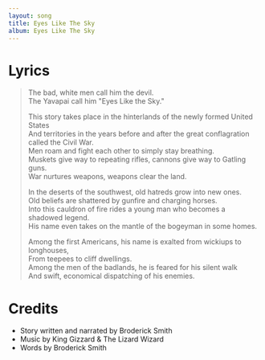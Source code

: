 ```yaml
---
layout: song
title: Eyes Like The Sky
album: Eyes Like The Sky
---
```


# Lyrics

> The bad, white men call him the devil.  
> The Yavapai call him "Eyes Like the Sky."  
>  
> This story takes place in the hinterlands of the newly formed United States  
> And territories in the years before and after the great conflagration called the Civil War.  
> Men roam and fight each other to simply stay breathing.  
> Muskets give way to repeating rifles, cannons give way to Gatling guns.  
> War nurtures weapons, weapons clear the land.  
>  
> In the deserts of the southwest, old hatreds grow into new ones.  
> Old beliefs are shattered by gunfire and charging horses.  
> Into this cauldron of fire rides a young man who becomes a shadowed legend.  
> His name even takes on the mantle of the bogeyman in some homes.  
>  
> Among the first Americans, his name is exalted from wickiups to longhouses,  
> From teepees to cliff dwellings.  
> Among the men of the badlands, he is feared for his silent walk  
> And swift, economical dispatching of his enemies.  

# Credits

* Story written and narrated by Broderick Smith
* Music by King Gizzard & The Lizard Wizard 
* Words by Broderick Smith 
